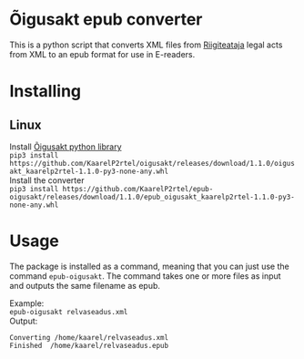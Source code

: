 # Õigusakt epub converter
This is a python script that converts XML files from [Riigiteataja](https://www.riigiteataja.ee/index.html) legal acts from XML to an epub format for use in E-readers.


# Installing
## Linux
Install [Õigusakt python library](https://github.com/KaarelP2rtel/oigusakt)  
`pip3 install https://github.com/KaarelP2rtel/oigusakt/releases/download/1.1.0/oigusakt_kaarelp2rtel-1.1.0-py3-none-any.whl`  
Install the converter  
`pip3 install https://github.com/KaarelP2rtel/epub-oigusakt/releases/download/1.1.0/epub_oigusakt_kaarelp2rtel-1.1.0-py3-none-any.whl`  
  
# Usage
The package is installed as a command, meaning that you can just use the command `epub-oigusakt`. The command takes one or more files as input and outputs the same filename as epub.  
  
Example:  
```epub-oigusakt relvaseadus.xml```  
Output:  
```
Converting /home/kaarel/relvaseadus.xml  
Finished  /home/kaarel/relvaseadus.epub  
```


